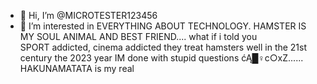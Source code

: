 - 👋 Hi, I’m @MICROTESTER123456
- 👀 I’m interested in EVERYTHING ABOUT TECHNOLOGY.
HAMSTER IS MY SOUL ANIMAL AND BEST FRIEND....
what if i told you  
SPORT addicted, cinema addicted
they treat hamsters well in the 21st century 
the 2023 year
IM done with stupid questions 
ćĄ█♀c○xZ......
HAKUNAMATATA is my real 
